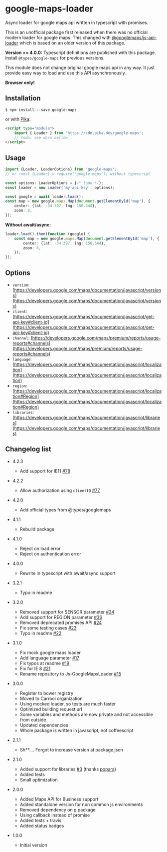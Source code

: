 # google-maps-loader

Async loader for google maps api written in typescript with promises.

This is an unofficial package first released when there was no official modern loader for google maps. This 
changed with [@googlemaps/js-api-loader](https://www.npmjs.com/package/@googlemaps/js-api-loader) which is based
on an older version of this package.

**Version >= 4.0.0:** Typescript definitions are published with this package. Install `@types/google-maps` for previous 
versions.

This module does not change original google maps api in any way. It just provide easy way to load and use this API
asynchronously.

**Browser only!**

## Installation

```
$ npm install --save google-maps
```

or with [Pika](https://www.pika.dev/npm/google-maps):

```html
<script type="module">
    import { Loader } from 'https://cdn.pika.dev/google-maps';
    // todo: see docs bellow
</script>
```

## Usage

```typescript
import {Loader, LoaderOptions} from 'google-maps';
// or const {Loader} = require('google-maps'); without typescript

const options: LoaderOptions = {/* todo */};
const loader = new Loader('my-api-key', options);

const google = await loader.load();
const map = new google.maps.Map(document.getElementById('map'), {
    center: {lat: -34.397, lng: 150.644},
    zoom: 8,
});
```

**Without await/async:**

```typescript
loader.load().then(function (google) {
    const map = new google.maps.Map(document.getElementById('map'), {
        center: {lat: -34.397, lng: 150.644},
        zoom: 8,
    });
});
```

## Options

* `version`: [https://developers.google.com/maps/documentation/javascript/versions](https://developers.google.com/maps/documentation/javascript/versions)
* `client`: [https://developers.google.com/maps/documentation/javascript/get-api-key#client-id](https://developers.google.com/maps/documentation/javascript/get-api-key#client-id)
* `channel`: [https://developers.google.com/maps/premium/reports/usage-reports#channels](https://developers.google.com/maps/premium/reports/usage-reports#channels)
* `language`: [https://developers.google.com/maps/documentation/javascript/localization](https://developers.google.com/maps/documentation/javascript/localization)
* `region`: [https://developers.google.com/maps/documentation/javascript/localization#Region](https://developers.google.com/maps/documentation/javascript/localization#Region)
* `libraries`: [https://developers.google.com/maps/documentation/javascript/libraries](https://developers.google.com/maps/documentation/javascript/libraries)

## Changelog list

* 4.2.3
    + Add support for IE11 [#78](https://github.com/davidkudera/google-maps-loader/pull/78)

* 4.2.2
    + Allow authorization using `clientID` [#77](https://github.com/davidkudera/google-maps-loader/pull/77) 

* 4.2.0
    + Add official types from @types/googlemaps

* 4.1.1
    + Rebuild package

* 4.1.0
    + Reject on load error
    + Reject on authentication error

* 4.0.0
    + Rewrite in typescript with await/async support

* 3.2.1
    + Typo in readme

* 3.2.0
    + Removed support for SENSOR parameter [#34](https://github.com/davidkudera/google-maps-loader/pull/34)
    + Add support for REGION parameter [#36](https://github.com/davidkudera/google-maps-loader/pull/36)
    + Removed deprecated promises API [#24](https://github.com/davidkudera/google-maps-loader/issues/24)
    + Fix some testing cases [#23](https://github.com/davidkudera/google-maps-loader/pull/23)
    + Typo in readme [#22](https://github.com/davidkudera/google-maps-loader/pull/22)

* 3.1.0
    + Fix mock google maps loader 
    + Add language parameter [#17](https://github.com/davidkudera/google-maps-loader/pull/17)
    + Fix typos at readme [#19](https://github.com/davidkudera/google-maps-loader/pull/19)
    + Fix for IE 8 [#21](https://github.com/davidkudera/google-maps-loader/pull/21)
    + Rename repository to Js-GoogleMapsLoader [#15](https://github.com/davidkudera/google-maps-loader/issues/15)

* 3.0.0
    + Register to bower registry
    + Moved to Carrooi organization
    + Using mocked loader, so tests are much faster
    + Optimized building request url
    + Some variables and methods are now private and not accessible from outside
    + Updated dependencies
    + Whole package is written in javascript, not coffeescript

* 2.1.1
    + Sh**.... Forgot to increase version at package.json

* 2.1.0
    + Added support for libraries [#3](https://github.com/davidkudera/google-maps-loader/pull/3) (thanks [popara](https://github.com/popara))
    + Added tests
    + Small optimization

* 2.0.0
    + Added Maps API for Business support
    + Added standalone version for non common js environments
    + Removed dependency on [q](https://github.com/kriskowal/q) package
    + Using callback instead of promise
    + Added tests + travis
    + Added status badges

* 1.0.0
    + Initial version
